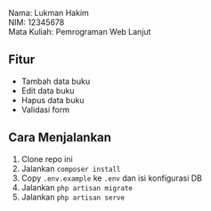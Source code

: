 Nama: Lukman Hakim  
NIM: 12345678  
Mata Kuliah: Pemrograman Web Lanjut

## Fitur
- Tambah data buku
- Edit data buku
- Hapus data buku
- Validasi form

## Cara Menjalankan
1. Clone repo ini
2. Jalankan `composer install`
3. Copy `.env.example` ke `.env` dan isi konfigurasi DB
4. Jalankan `php artisan migrate`
5. Jalankan `php artisan serve`

